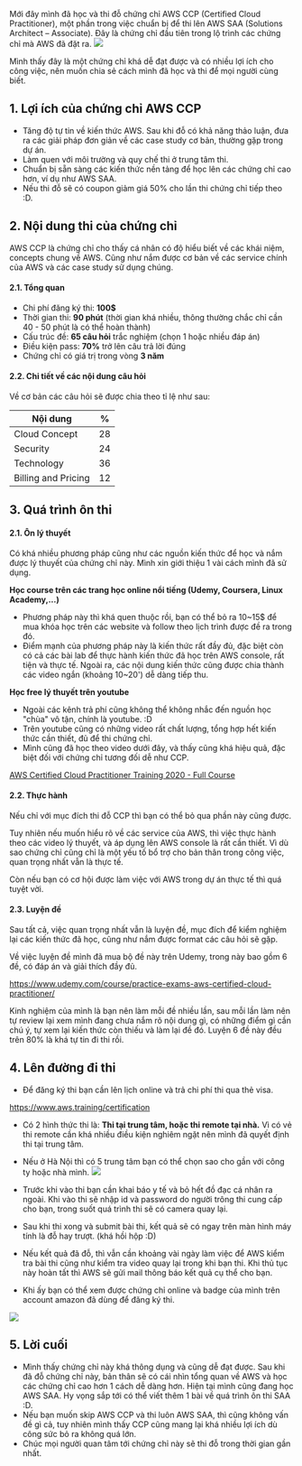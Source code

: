 Mới đây mình đã học và thi đỗ chứng chỉ AWS CCP (Certified Cloud Practitioner), một phần trong việc chuẩn bị để thi lên AWS SAA (Solutions Architect – Associate). Đây là chứng chỉ đầu tiên trong lộ trình các chứng chỉ mà AWS đã đặt ra.
![](https://images.viblo.asia/b0ace69d-9420-43af-84db-1fcaf1c5fd6b.png)

Mình thấy đây là một chứng chỉ khá dễ đạt được và có nhiều lợi ích cho công việc, nên muốn chia sẻ cách mình đã học và thi để mọi người cùng biết.

## 1. Lợi ích của chứng chỉ AWS CCP
- Tăng độ tự tin về kiến thức AWS. Sau khi đỗ có khả năng thảo luận, đưa ra các giải pháp đơn giản về các case study cơ bản, thường gặp trong dự án.
- Làm quen với môi trường và quy chế thi ở trung tâm thi.
- Chuẩn bị sẵn sàng các kiến thức nền tảng để học lên các chứng chỉ cao hơn, ví dụ như AWS SAA.
- Nếu thi đỗ sẽ có coupon giảm giá 50% cho lần thi chứng chỉ tiếp theo :D.

## 2. Nội dung thi của chứng chỉ

AWS CCP là chứng chỉ cho thấy cá nhân có độ hiểu biết về các khái niệm, concepts chung về AWS. Cũng như nắm được cơ bản về các service chính của AWS và các case study sử dụng chúng.

#### 2.1. Tổng quan
- Chi phí đăng ký thi: **100$**
- Thời gian thi: **90 phút** (thời gian khá nhiều, thông thường chắc chỉ cần 40 - 50 phút là có thể hoàn thành)
- Cấu trúc đề: **65 câu hỏi** trắc nghiệm (chọn 1 hoặc nhiều đáp án)
- Điều kiện pass: **70%** trở lên câu trả lời đúng
- Chứng chỉ có giá trị trong vòng **3 năm**

#### 2.2. Chi tiết về các nội dung câu hỏi

Về cơ bản các câu hỏi sẽ được chia theo tỉ lệ như sau:

| Nội dung | % |
| -------- | -------- |
| Cloud Concept     | 28     |
| Security     | 24     |
| Technology     | 36     |
| Billing and Pricing     | 12     |


## 3. Quá trình ôn thi
#### 2.1. Ôn lý thuyết
Có khá nhiều phương pháp cũng như các nguồn kiến thức để học và nắm được lý thuyết của chứng chỉ này. Mình xin giới thiệu 1 vài cách mình đã sử dụng.

**Học course trên các trang học online nổi tiếng (Udemy, Coursera, Linux Academy,...)**
- Phương pháp này thì khá quen thuộc rồi, bạn có thể bỏ ra 10~15$ để mua khóa học trên các website và follow theo lịch trình được đề ra trong đó.
- Điểm mạnh của phương pháp này là kiến thức rất đầy đủ, đặc biệt còn có cả các bài lab để thực hành kiến thức đã học trên AWS console, rất tiện và thực tế. Ngoài ra, các nội dung kiến thức cũng được chia thành các video ngắn (khoảng 10~20') dễ dàng tiếp thu.

**Học free lý thuyết trên youtube**
- Ngoài các kênh trả phí cũng không thể không nhắc đến nguồn học "chùa" vô tận, chính là youtube. :D
- Trên youtube cũng có những video rất chất lượng, tổng hợp hết kiến thức cần thiết, đủ để thi chứng chỉ.
- Mình cũng đã học theo video dưới đây, và thấy cũng khá hiệu quả, đặc biệt đối với chứng chỉ tương đối dễ như CCP.

[AWS Certified Cloud Practitioner Training 2020 - Full Course](https://www.youtube.com/watch?v=3hLmDS179YE)

#### 2.2. Thực hành
Nếu chỉ với mục đích thi đỗ CCP thì bạn có thể bỏ qua phần này cũng được.

Tuy nhiên nếu muốn hiểu rõ về các service của AWS, thì việc thực hành theo các video lý thuyết, và áp dụng lên AWS console là rất cần thiết. Vì dù sao chứng chỉ cũng chỉ là một yếu tố bổ trợ cho bản thân trong công việc, quan trọng nhất vẫn là thực tế.

Còn nếu bạn có cơ hội được làm việc với AWS trong dự án thực tế thì quá tuyệt vời.

#### 2.3. Luyện đề
Sau tất cả, việc quan trọng nhất vẫn là luyện đề, mục đích để kiểm nghiệm lại các kiến thức đã học, cũng như nắm được format các câu hỏi sẽ gặp.

Về việc luyện đề mình đã mua bộ đề này trên Udemy, trong này bao gồm 6 đề, có đáp án và giải thích đầy đủ.

https://www.udemy.com/course/practice-exams-aws-certified-cloud-practitioner/

Kinh nghiệm của mình là bạn nên làm mỗi đề nhiều lần, sau mỗi lần làm nên tự review lại xem mình đang chưa nắm rõ nội dung gì, có những điểm gì cần chú ý, tự xem lại kiến thức còn thiếu và làm lại đề đó. Luyện 6 đề này đều trên 80% là khá tự tin đi thi rồi.


## 4. Lên đường đi thi
- Để đăng ký thi bạn cần lên lịch online và trả chi phí thi qua thẻ visa.

https://www.aws.training/certification

- Có 2 hình thức thi là: **Thi tại trung tâm, hoặc thi remote tại nhà.**
Vì có vẻ thi remote cần khá nhiều điều kiện nghiêm ngặt nên mình đã quyết định thi tại trung tâm.

- Nếu ở Hà Nội thì có 5 trung tâm bạn có thể chọn sao cho gần với công ty hoặc nhà mình.
![](https://images.viblo.asia/a386f10b-1335-4025-b31e-0ab0157e65a3.png)

- Trước khi vào thi bạn cần khai báo y tế và bỏ hết đồ đạc cá nhân ra ngoài. Khi vào thi sẽ nhập id và password do người trông thi cung cấp cho bạn,  trong suốt quá trình thi sẽ có camera quay lại.

- Sau khi thi xong và submit bài thi, kết quả sẽ có ngay trên màn hình máy tính là đỗ hay trượt. (khá hồi hộp :D)

- Nếu kết quả đã đỗ, thì vẫn cần khoảng vài ngày làm việc để AWS kiểm tra bài thi cũng như kiểm tra video quay lại trong khi bạn thi. Khi thủ tục này hoàn tất thì AWS sẽ gửi mail thông báo kết quả cụ thể cho bạn.

- Khi ấy bạn có thể xem được chứng chỉ online và badge của mình trên account amazon đã dùng để đăng ký thi.

![](https://images.viblo.asia/7cc1e3ae-0cbe-4cf7-a2b4-a1a149e99e44.png)

## 5. Lời cuối
- Mình thấy chứng chỉ này khá thông dụng và cũng dễ đạt được. Sau khi đã đỗ chứng chỉ này, bản thân sẽ có cái nhìn tổng quan về AWS và học các chứng chỉ cao hơn 1 cách dễ dàng hơn. Hiện tại mình cũng đang học AWS SAA. Hy vọng sắp tới có thể viết thêm 1 bài về quá trình ôn thi SAA :D.
- Nếu bạn muốn skip AWS CCP và thi luôn AWS SAA, thì cũng không vấn đề gì cả, tuy nhiên mình thấy CCP cũng mang lại khá nhiều lợi ích dù công sức bỏ ra không quá lớn.
- Chúc mọi người quan tâm tới chứng chỉ này sẽ thi đỗ trong thời gian gần nhất.